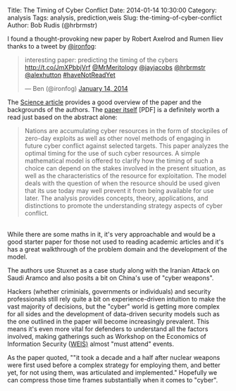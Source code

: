Title: The Timing of Cyber Conflict
Date: 2014-01-14 10:30:00
Category: analysis
Tags: analysis, prediction,weis
Slug: the-timing-of-cyber-conflict
Author: Bob Rudis (@hrbrmstr)

I found a thought-provoking new paper  by Robert Axelrod and Rumen Iliev thanks to a tweet by [@ironfog](http://twitter.com/ironfog):

<blockquote class="twitter-tweet" lang="en"><p>interesting paper: predicting the timing of the cybers <a href="http://t.co/JmXPbbjVrf">http://t.co/JmXPbbjVrf</a> <a href="https://twitter.com/MrMeritology">@MrMeritology</a> <a href="https://twitter.com/jayjacobs">@jayjacobs</a> <a href="https://twitter.com/hrbrmstr">@hrbrmstr</a> <a href="https://twitter.com/alexhutton">@alexhutton</a> <a href="https://twitter.com/search?q=%23haveNotReadYet&amp;src=hash">#haveNotReadYet</a></p>&mdash; Ben (@ironfog) <a href="https://twitter.com/ironfog/statuses/423055943048626177">January 14, 2014</a></blockquote>
<script async src="//platform.twitter.com/widgets.js" charset="utf-8"></script>

The [Science article](http://news.sciencemag.org/technology/2014/01/cyberwar-surprise-attacks-get-mathematical-treatment) provides a good overview of the paper and the backgrounds of the authors. The [paper itself](http://www.pnas.org/content/early/2014/01/08/1322638111.full.pdf) [PDF] is a definitely worth a read just based on the abstract alone:

<blockquote>Nations are accumulating cyber resources in the form of stockpiles of zero-day exploits as well as other novel methods of engaging in future cyber conflict against selected targets. This paper analyzes the optimal timing for the use of such cyber resources. A simple mathematical model is offered to clarify how the timing of such a choice can depend on the stakes involved in the present situation, as well as the characteristics of the resource for exploitation. The model deals with the question of when the resource should be used given that its use today may well prevent it from being available for use later. The analysis provides concepts, theory, applications, and distinctions to promote the understanding strategy aspects of cyber conflict.
</blockquote>

<br/>While there are some maths in it, it's very approachable and would be a good starter paper for those not used to reading academic articles and it's has a great walkthrough of the problem domain  and the development of the model.

The authors use Stuxnet as a case study along with the Iranian Attack on Saudi Aramco and also posits a bit on China's use of "cyber weapons".

Hackers (whether criminials,  governments or individuals) and security professionals still rely quite a bit on experience-driven intuition to make the vast majority of decisions, but the "cyber" world is getting more complex for all sides and the development of data-driven security models such as the one outlined in the paper will become increasingly prevalent. This means it's even more vital for defenders to understand all the factors involved, making gatherings such as Workshop on the Economics of Information Security ([WEIS)](http://weis2014.econinfosec.org/) almost "must attend" events.

As the paper quoted, ""it took a decade and a half after nuclear weapons were first used before a complex strategy for employing them, and better yet, for not using them, was articulated and implemented." Hopefully we can compress those time frames substantially when it comes to "cyber".